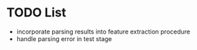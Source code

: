 # TODO List #

- incorporate parsing results into feature extraction procedure
- handle parsing error in test stage
